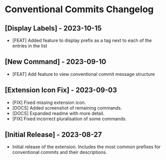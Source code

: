 # Conventional Commits Changelog

## [Display Labels] - 2023-10-15

- [FEAT] Added feature to display prefix as a tag next to each of the entries in the list

## [New Command] - 2023-09-10

- [FEAT] Add feature to view conventional commit message structure

## [Extension Icon Fix] - 2023-09-03

- [FIX] Fixed missing extension icon.
- [DOCS] Added screenshot of remaining commands.
- [DOCS] Expanded readme with more detail.
- [FIX] Fixed incorrect pluralisation of some commands.

## [Initial Release] - 2023-08-27

- Initial release of the extension. Includes the most common prefixes for conventional commits and their descriptions.
